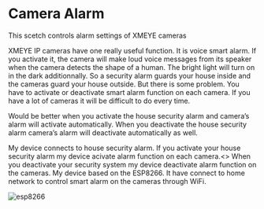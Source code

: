 # Camera Alarm
<p>This scetch controls alarm settings of XMEYE cameras</p>
<p>XMEYE IP cameras have one really useful function. It is voice smart alarm. If you activate it, the camera will make loud voice messages
from its speaker when the camera detects the shape of a human. The bright light will turn on in the dark additionnally. So a security alarm
guards your house inside and the cameras guard your house outside. But there is some problem. You have to activate or deactivate smart alarm
function on each camera. If you have a lot of cameras it will be difficult to do every time.</p>
<p>Would be better when you activate the house security alarm and camera’s alarm will activate automatically. When you deactivate the house
security alarm  camera’s alarm will deactivate automatically as well.</p>
<p>My device connects to house security alarm. If you activate your house security alarm my device acivate alarm function on each camera.<>
When you deactivate your security system my device deactivate alarm function on the cameras. My device based on the ESP8266. It have connect
to home network to control smart alarm on the cameras through WiFi.</p>

![esp8266](https://user-images.githubusercontent.com/95531383/211155595-2625898b-a47b-436c-9460-4aaca3671a15.png)
